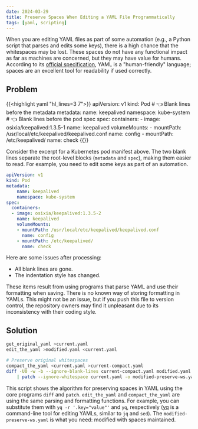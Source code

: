 ```yaml
---
date: 2024-03-29
title: Preserve Spaces When Editing a YAML File Programmatically
tags: [yaml, scripting]
---
```


When you are editing YAML files as part of some automation (e.g., a Python script that parses and edits some keys),
there is a high chance that the whitespaces may be lost. These spaces do not have any functional impact as far as
machines are concerned, but they may have value for humans. According to its [official specification](https://yaml.org),
YAML is a "human-friendly" language; spaces are an excellent tool for readability if used correctly.

## Problem

{{<highlight yaml "hl_lines=3 7">}}
apiVersion: v1
kind: Pod
                                        # 👈 Blank lines before the metadata
metadata:
  name: keepalived
  namespace: kube-system
                                        # 👈 Blank lines before the pod spec
spec:
  containers:
    - image: osixia/keepalived:1.3.5-1
      name: keepalived
      volumeMounts:
        - mountPath: /usr/local/etc/keepalived/keepalived.conf
          name: config
        - mountPath: /etc/keepalived/
          name: check
{{</highlight>}}

Consider the excerpt for a Kubernetes pod manifest above. The two blank lines separate the root-level blocks
(`metadata` and `spec`), making them easier to read. For example, you need to edit some keys as part of an automation.

```yaml
apiVersion: v1
kind: Pod
metadata:
    name: keepalived
    namespace: kube-system
spec:
  containers:
  - image: osixia/keepalived:1.3.5-2
    name: keepalived
    volumeMounts:
    - mountPath: /usr/local/etc/keepalived/keepalived.conf
      name: config
    - mountPath: /etc/keepalived/
      name: check
```

Here are some issues after processing:

- All blank lines are gone.
- The indentation style has changed.

These items result from using programs that parse YAML and use their formatting when saving.
There is no known way of storing formatting in YAMLs. This might not be an issue, but if you push this
file to version control, the repository owners may find it unpleasant due to its inconsistency with their coding style.

## Solution

```sh
get_original_yaml >current.yaml
edit_the_yaml >modified.yaml <current.yaml

# Preserve original whitespaces
compact_the_yaml <current.yaml >current-compact.yaml
diff -U0 -w -b --ignore-blank-lines current-compact.yaml modified.yaml \
    | patch --ignore-whitespace current.yaml -o modified-preserve-ws.yaml
```

This script shows the algorithm for preserving spaces in YAML using the core programs `diff` and `patch`.
`edit_the_yaml` and `compact_the_yaml` are using the same parsing and formatting functions. For example,
you can substitute them with `yq -r '.key="value"'` and `yq`, respectively
([yq](https://mikefarah.gitbook.io/yq) is a command-line tool for editing YAMLs, similar to `jq` and `sed`).
The `modified-preserve-ws.yaml` is what you need: modified with spaces maintained.
